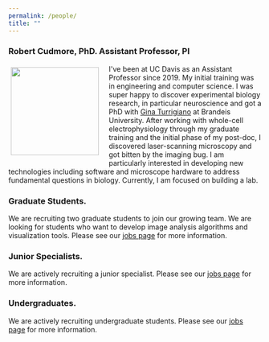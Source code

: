 ```yaml
---
permalink: /people/
title: ""
---
```


<style>

.image-div {
	float: left;
	padding-top: 5px;
    padding-right: 20px;
    padding-bottom: 20px;
    padding-left: 5px;
}

.my-image {
	width: 175px;
 	<!-- border: 8px solid #000; -->
}

</style>

### Robert Cudmore, PhD. Assistant Professor, PI

<div class="image-div">
<IMG class="my-image" SRC="{{ site.url }}{{ site.baseurl }}/assets/images/people/cudmore-1.jpeg">
</div>

I've been at UC Davis as an Assistant Professor since 2019. My initial training was in engineering and computer science. I was super happy to discover experimental biology research, in particular neuroscience and got a PhD with [Gina Turrigiano](https://blogs.brandeis.edu/turrigianolab/) at Brandeis University. After working with whole-cell electrophysiology through my graduate training and the initial phase of my post-doc, I discovered laser-scanning microscopy and got bitten by the imaging bug. I am particularly interested in developing new technologies including software and microscope hardware to address fundamental questions in biology. Currently, I am focused on building a lab.


### Graduate Students.

We are recruiting two graduate students to join our growing team. We are looking for students who want to develop image analysis algorithms and visualization tools. Please see our [jobs page](/jobs/) for more information.

### Junior Specialists.

We are actively recruiting a junior specialist. Please see our [jobs page](/jobs/) for more information.

### Undergraduates.

We are actively recruiting undergraduate students. Please see our [jobs page](/jobs/) for more information.
